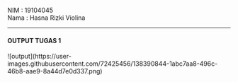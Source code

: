 
NIM  : 19104045<br>
Nama : Hasna Rizki Violina
<hr>
<h4>OUTPUT TUGAS 1</h4>
![output](https://user-images.githubusercontent.com/72425456/138390844-1abc7aa8-496c-46b8-aae9-8a44d7e0d337.png)
